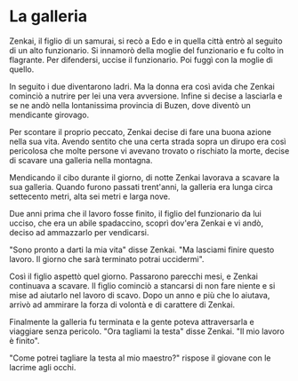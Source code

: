 # La galleria

Zenkai, il figlio di un samurai, si recò a Edo e in quella città entrò al seguito di un alto funzionario. Si innamorò della moglie del funzionario e fu colto in flagrante. Per difendersi, uccise il funzionario. Poi fuggì con la moglie di quello.

In seguito i due diventarono ladri. Ma la donna era così avida che Zenkai cominciò a nutrire per lei una vera avversione. Infine si decise a lasciarla e se ne andò nella lontanissima provincia di Buzen, dove diventò un mendicante girovago.

Per scontare il proprio peccato, Zenkai decise di fare una buona azione nella sua vita. Avendo sentito che una certa strada sopra un dirupo era così pericolosa che molte persone vi avevano trovato o rischiato la morte, decise di scavare una galleria nella montagna.

Mendicando il cibo durante il giorno, di notte Zenkai lavorava a scavare la sua galleria. Quando furono passati trent'anni, la galleria era lunga circa settecento metri, alta sei metri e larga nove.

Due anni prima che il lavoro fosse finito, il figlio del funzionario da lui ucciso, che era un abile spadaccino, scoprì dov'era Zenkai e vi andò, deciso ad ammazzarlo per vendicarsi.

"Sono pronto a darti la mia vita" disse Zenkai. "Ma lasciami finire questo lavoro. Il giorno che sarà terminato potrai uccidermi".

Così il figlio aspettò quel giorno. Passarono parecchi mesi, e Zenkai continuava a scavare. Il figlio cominciò a stancarsi di non fare niente e si mise ad aiutarlo nel lavoro di scavo. Dopo un anno e più che lo aiutava, arrivò ad ammirare la forza di volontà e di carattere di Zenkai.

Finalmente la galleria fu terminata e la gente poteva attraversarla e viaggiare senza pericolo. "Ora tagliami la testa" disse Zenkai. "Il mio lavoro è finito".

"Come potrei tagliare la testa al mio maestro?" rispose il giovane con le lacrime agli occhi.
